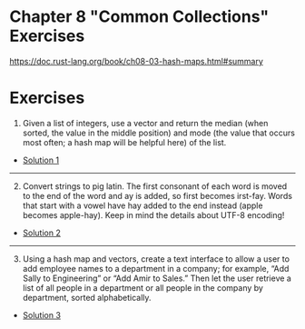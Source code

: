 
# Chapter 8 "Common Collections" Exercises
https://doc.rust-lang.org/book/ch08-03-hash-maps.html#summary

# Exercises

1. Given a list of integers, use a vector and return the median (when sorted, the value in the middle position) and mode (the value that occurs most often; a hash map will be helpful here) of the list.
- [Solution 1](./src/8.3.1.rs)
---

2. Convert strings to pig latin. The first consonant of each word is moved to the end of the word and ay is added, so first becomes irst-fay. Words that start with a vowel have hay added to the end instead (apple becomes apple-hay). Keep in mind the details about UTF-8 encoding!
- [Solution 2](./src/8.3.2.rs)

---
3. Using a hash map and vectors, create a text interface to allow a user to add employee names to a department in a company; for example, “Add Sally to Engineering” or “Add Amir to Sales.” Then let the user retrieve a list of all people in a department or all people in the company by department, sorted alphabetically.
- [Solution 3](./src/8.3.3.rs)